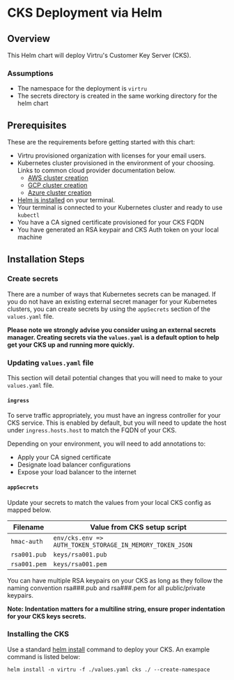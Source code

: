 # CKS Deployment via Helm

## Overview

This Helm chart will deploy Virtru's Customer Key Server (CKS).

### Assumptions
* The namespace for the deployment is `virtru`
* The secrets directory is created in the same working directory for the helm chart

## Prerequisites

These are the requirements before getting started with this chart:
* Virtru provisioned organization with licenses for your email users.
* Kubernetes cluster provisioned in the environment of your choosing. Links to common cloud provider documentation below.
  * [AWS cluster creation](https://docs.aws.amazon.com/eks/latest/userguide/create-cluster.html)
  * [GCP cluster creation](https://cloud.google.com/kubernetes-engine/docs/how-to/creating-a-zonal-cluster)
  * [Azure cluster creation](https://docs.microsoft.com/en-us/azure/aks/kubernetes-walkthrough-portal)
* [Helm is installed](https://helm.sh/docs/intro/install/) on your terminal.
* Your terminal is connected to your Kubernetes cluster and ready to use `kubectl`
* You have a CA signed certificate provisioned for your CKS FQDN
* You have generated an RSA keypair and CKS Auth token on your local machine

## Installation Steps

### Create secrets

There are a number of ways that Kubernetes secrets can be managed. If you do not have an existing external secret manager for your Kubernetes clusters, you can create secrets by using the `appSecrets` section of the `values.yaml` file.

**Please note we strongly advise you consider using an external secrets manager. Creating secrets via the `values.yaml` is a default option to help get your CKS up and running more quickly.**

### Updating `values.yaml` file

This section will detail potential changes that you will need to make to your `values.yaml` file.

#### `ingress`

To serve traffic appropriately, you must have an ingress controller for your CKS service. This is enabled by default, but you will need to update the host under `ingress.hosts.host` to match the FQDN of your CKS.

Depending on your environment, you will need to add annotations to:
* Apply your CA signed certificate 
* Designate load balancer configurations
* Expose your load balancer to the internet

#### `appSecrets`

Update your secrets to match the values from your local CKS config as mapped below.

| Filename | Value from CKS setup script |
| -------- | --------------------------- |
| `hmac-auth` | `env/cks.env => AUTH_TOKEN_STORAGE_IN_MEMORY_TOKEN_JSON` |
| `rsa001.pub` | `keys/rsa001.pub` |
| `rsa001.pem` | `keys/rsa001.pem` |

You can have multiple RSA keypairs on your CKS as long as they follow the naming convention rsa###.pub and rsa###.pem for all public/private keypairs.

**Note: Indentation matters for a multiline string, ensure proper indentation for your CKS keys secrets.**

### Installing the CKS

Use a standard [helm install](https://helm.sh/docs/helm/helm_install/) command to deploy your CKS. An example command is listed below:
```
helm install -n virtru -f ./values.yaml cks ./ --create-namespace
```